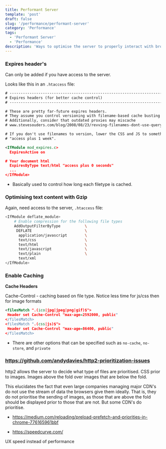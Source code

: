 ```yaml
---
title: Performant Server
template: 'post'
draft: false
slug: '/performance/performant-server'
category: 'Performance'
tags:
  - 'Performant Server'
  - 'Performance'
description: 'Ways to optimise the server to properly interact with browsers.'
---
```


### Expires header's

Can only be added if you have access to the server.

Looks like this in an `.htaccess` file:

```xml
# ----------------------------------------------------------------------
# Expires headers (for better cache control)
# ----------------------------------------------------------------------

# These are pretty far-future expires headers.
# They assume you control versioning with filename-based cache busting
# Additionally, consider that outdated proxies may miscache
# www.stevesouders.com/blog/2008/08/23/revving-filenames-dont-use-querystring/

# If you don't use filenames to version, lower the CSS and JS to something like
# "access plus 1 week".

<IfModule mod_expires.c>
  ExpiresActive on

# Your document html
  ExpiresByType text/html "access plus 0 seconds"
  ...
</IfModule>
```

- Basically used to control how long each filetype is cached.

### Optimising text content with Gzip

Again, need access to the server, `.htaccess` file:

```bash
<IfModule deflate_module>
    # Enable compression for the following file types
    AddOutputFilterByType           \
     DEFLATE                        \
      application/javascript        \
      text/css                      \
      text/html                     \
      text/javascript               \
      text/plain                    \
      text/xml
</IfModule>
```

### Enable Caching

**Cache Headers**

Cache-Control - caching based on file type. Notice less time for js/css then for image formats

```xml
<filesMatch ".(ico|jpg|jpeg|png|gif)$">
 Header set Cache-Control "max-age=2592000, public"
</filesMatch>
<filesMatch ".(css|js)$">
 Header set Cache-Control "max-age=86400, public"
</filesMatch>
```

- There are other options that can be specified such as `no-cache`, `no-store`, and `private`

### https://github.com/andydavies/http2-prioritization-issues

http2 allows the server to decide what type of files are prioritised. CSS prior to images. Images above the fold over images that are below the fold.

This elucidates the fact that even large companies managing major CDN's do not use the stream of data the browsers give them ideally. That is, they do not prioritise the sending of images, as those that are above the fold should be displayed prior to those that are not. But some CDN's do prioritise.

- https://medium.com/reloading/preload-prefetch-and-priorities-in-chrome-776165961bbf

- https://speedcurve.com/

UX speed instead of performance
